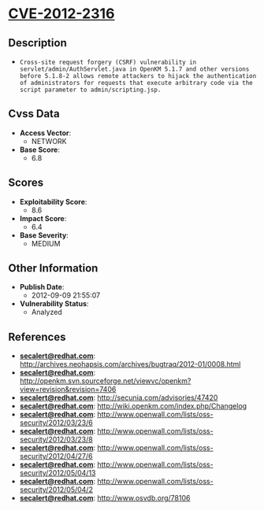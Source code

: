 
# [CVE-2012-2316](http://archives.neohapsis.com/archives/bugtraq/2012-01/0008.html)

## Description

- `Cross-site request forgery (CSRF) vulnerability in servlet/admin/AuthServlet.java in OpenKM 5.1.7 and other versions before 5.1.8-2 allows remote attackers to hijack the authentication of administrators for requests that execute arbitrary code via the script parameter to admin/scripting.jsp.`

## Cvss Data

- **Access Vector**:
  - NETWORK
- **Base Score**:
  - 6.8

## Scores

- **Exploitability Score**:
  - 8.6
- **Impact Score**:
  - 6.4
- **Base Severity**:
  - MEDIUM

## Other Information

- **Publish Date**:
  - 2012-09-09 21:55:07
- **Vulnerability Status**:
  - Analyzed

## References

- **secalert@redhat.com**: http://archives.neohapsis.com/archives/bugtraq/2012-01/0008.html
- **secalert@redhat.com**: http://openkm.svn.sourceforge.net/viewvc/openkm?view=revision&revision=7406
- **secalert@redhat.com**: http://secunia.com/advisories/47420
- **secalert@redhat.com**: http://wiki.openkm.com/index.php/Changelog
- **secalert@redhat.com**: http://www.openwall.com/lists/oss-security/2012/03/23/6
- **secalert@redhat.com**: http://www.openwall.com/lists/oss-security/2012/03/23/8
- **secalert@redhat.com**: http://www.openwall.com/lists/oss-security/2012/04/27/6
- **secalert@redhat.com**: http://www.openwall.com/lists/oss-security/2012/05/04/13
- **secalert@redhat.com**: http://www.openwall.com/lists/oss-security/2012/05/04/2
- **secalert@redhat.com**: http://www.osvdb.org/78106
